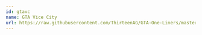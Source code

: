 ```yaml
---
id: gtavc
name: GTA Vice City
url: https://raw.githubusercontent.com/ThirteenAG/GTA-One-Liners/master/GTAVC/gtavcwd.json
---
```

